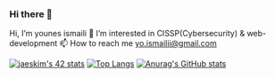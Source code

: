 ### Hi there 👋
Hi, I’m younes ismaili
👀 I’m interested in CISSP(Cybersecurity) & web-development
📫 How to reach me yo.ismailii@gmail.com


[![jaeskim's 42 stats](https://badge42.herokuapp.com/api/stats/yismaili?privacyEmail=true)](https://github.com/JaeSeoKim/badge42)
[![Top Langs](https://github-readme-stats.vercel.app/api/top-langs/?username=younes-ismaili&layout=compact)](https://github.com/younes-ismaili?tab=repositories)
[![Anurag's GitHub stats](https://github-readme-stats.vercel.app/api?username=younes-ismaili)](https://github.com/younes-ismaili?tab=repositories)





